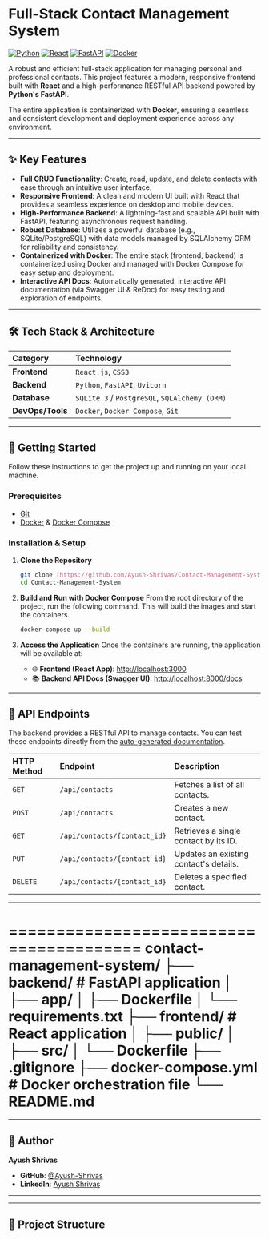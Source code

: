 # Full-Stack Contact Management System


[![Python](https://img.shields.io/badge/Python-3.9%2B-blue.svg)](https://www.python.org/)
[![React](https://img.shields.io/badge/React-18.x-61DAFB.svg?logo=react)](https://reactjs.org/)
[![FastAPI](https://img.shields.io/badge/FastAPI-0.100%2B-05998b.svg?logo=fastapi)](https://fastapi.tiangolo.com/)
[![Docker](https://img.shields.io/badge/Docker-Ready-2496ED.svg?logo=docker)](https://www.docker.com/)

A robust and efficient full-stack application for managing personal and professional contacts. This project features a modern, responsive frontend built with **React** and a high-performance RESTful API backend powered by **Python's FastAPI**.

The entire application is containerized with **Docker**, ensuring a seamless and consistent development and deployment experience across any environment.

---

## ✨ Key Features

-   **Full CRUD Functionality**: Create, read, update, and delete contacts with ease through an intuitive user interface.
-   **Responsive Frontend**: A clean and modern UI built with React that provides a seamless experience on desktop and mobile devices.
-   **High-Performance Backend**: A lightning-fast and scalable API built with FastAPI, featuring asynchronous request handling.
-   **Robust Database**: Utilizes a powerful database (e.g., SQLite/PostgreSQL) with data models managed by SQLAlchemy ORM for reliability and consistency.
-   **Containerized with Docker**: The entire stack (frontend, backend) is containerized using Docker and managed with Docker Compose for easy setup and deployment.
-   **Interactive API Docs**: Automatically generated, interactive API documentation (via Swagger UI & ReDoc) for easy testing and exploration of endpoints.

---

## 🛠️ Tech Stack & Architecture

| Category        | Technology                                                                |
| :-------------- | :------------------------------------------------------------------------ |
| **Frontend** | `React.js`, `CSS3`                                                        |
| **Backend** | `Python`, `FastAPI`, `Uvicorn`                                            |
| **Database** | `SQLite 3` / `PostgreSQL`, `SQLAlchemy (ORM)`                             |
| **DevOps/Tools**| `Docker`, `Docker Compose`, `Git`                                         |

---

## 🚀 Getting Started

Follow these instructions to get the project up and running on your local machine.

### Prerequisites

-   [Git](https://git-scm.com/)
-   [Docker](https://www.docker.com/products/docker-desktop) & [Docker Compose](https://docs.docker.com/compose/install/)

### Installation & Setup

1.  **Clone the Repository**
    ```sh
    git clone [https://github.com/Ayush-Shrivas/Contact-Management-System.git](https://github.com/Ayush-Shrivas/Contact-Management-System.git)
    cd Contact-Management-System
    ```

2.  **Build and Run with Docker Compose**
    From the root directory of the project, run the following command. This will build the images and start the containers.
    ```sh
    docker-compose up --build
    ```

3.  **Access the Application**
    Once the containers are running, the application will be available at:
    -   🌐 **Frontend (React App)**: [http://localhost:3000](http://localhost:3000)
    -   📚 **Backend API Docs (Swagger UI)**: [http://localhost:8000/docs](http://localhost:8000/docs)

---

## 📝 API Endpoints

The backend provides a RESTful API to manage contacts. You can test these endpoints directly from the [auto-generated documentation](http://localhost:8000/docs).

| HTTP Method | Endpoint                 | Description                         |
| :---------- | :----------------------- | :---------------------------------- |
| `GET`       | `/api/contacts`          | Fetches a list of all contacts.     |
| `POST`      | `/api/contacts`          | Creates a new contact.              |
| `GET`       | `/api/contacts/{contact_id}` | Retrieves a single contact by its ID. |
| `PUT`       | `/api/contacts/{contact_id}` | Updates an existing contact's details. |
| `DELETE`    | `/api/contacts/{contact_id}` | Deletes a specified contact.        |

---
========================================
contact-management-system/
├── backend/                # FastAPI application
│   ├── app/
│   ├── Dockerfile
│   └── requirements.txt
├── frontend/               # React application
│   ├── public/
│   ├── src/
│   └── Dockerfile
├── .gitignore
├── docker-compose.yml      # Docker orchestration file
└── README.md
========================================
---

## 👤 Author

**Ayush Shrivas**

-   **GitHub**: [@Ayush-Shrivas](https://github.com/Ayush-Shrivas)
-   **LinkedIn**: [Ayush Shrivas](https://www.linkedin.com/in/ayush-shrivas-190475299/)

---


---

## 📂 Project Structure
